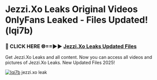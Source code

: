 # Jezzi.Xo Leaks Original Videos 0nlyFans Leaked - Files Updated! (lqi7b)

<h3>🔴 CLICK HERE 🌐==►► <a href="https://tinyurl.com/ms9xzufz" rel="nofollow">Jezzi.Xo Leaks Updated Files</a></h3>

Get Jezzi.Xo Leaks and all content. Now you can access all videos and pictures of Jezzi.Xo Leaks. New Updated Files 2025!

[![lqi7b](https://i.imgur.com/ppqm5kG.gif)](https://tinyurl.com/ms9xzufz)
jezzi.xo leak
